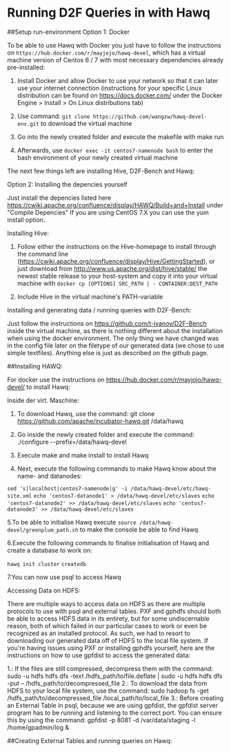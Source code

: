 # Running D2F Queries in with Hawq
##Setup run-environment
Option 1: Docker

To be able to use Hawq with Docker you just have to follow the instructions on `https://hub.docker.com/r/mayjojo/hawq-devel`, which has a virtual machine version of Centos 6 / 7 with most necessary dependencies already pre-installed:

1. Install Docker and allow Docker to use your network so that it can later use your internet connection (instructions for your specific Linux distribution can be found on https://docs.docker.com/ under the Docker Engine > Install > On Linux distributions tab) 

2. Use command: `git clone https://github.com/wangzw/hawq-devel-env.git` to download the virtual machine

3. Go into the newly created folder and execute the makefile with make run

4. Afterwards, use `docker exec -it centos7-namenode bash` to enter the bash environment of your newly created virtual machine

The next few things left are installing Hive, D2F-Bench and Hawq:

Option 2: Installing the depencies yourself

Just install the depencies listed here https://cwiki.apache.org/confluence/display/HAWQ/Build+and+Install under "Compile Depencies"
If you are using CentOS 7.X you can use the yum install option.


Installing Hive:
1. Follow either the instructions on the Hive-homepage to install through the command line (https://cwiki.apache.org/confluence/display/Hive/GettingStarted), or just download from http://www.us.apache.org/dist/hive/stable/ the newest stable release to your host-system and copy it into your virtual machine with `docker cp [OPTIONS] SRC_PATH | - CONTAINER:DEST_PATH`

2. Include Hive in the virtual machine's PATH-variable

Installing and generating data / running queries with D2F-Bench: 

Just follow the instructions on https://github.com/t-ivanov/D2F-Bench inside the virtual machine, as there is nothing different about the installation when using the docker environment. The only thing we have changed was in the config file later on the filetype of our generated data (we chose to use simple textfiles). Anything else is just as described on the github page.


##Installing HAWQ:

For docker use the instructions on https://hub.docker.com/r/mayjojo/hawq-devel/ to install Hawq:

Inside der virt. Maschine:

1. To download Hawq, use the command: git clone https://github.com/apache/incubator-hawq.git /data/hawq

2. Go inside the newly created folder and execute the command: ./configure --prefix=/data/hawq-devel  

3. Execute make and make install to install Hawq 

4. Next, execute the following commands to make Hawq know about the name- and datanodes:

`sed 's|localhost|centos7-namenode|g' -i /data/hawq-devel/etc/hawq-site.xml`
`echo 'centos7-datanode1' > /data/hawq-devel/etc/slaves`
`echo 'centos7-datanode2' >> /data/hawq-devel/etc/slaves`
`echo 'centos7-datanode3' >> /data/hawq-devel/etc/slaves` 

5.To be able to initialise Hawq execute `source /data/hawq-devel/greenplum_path.sh` to make the console be able to find Hawq

6.Execute the following commands to finalise initialisation of Hawq and create a database to work on: 

`hawq init cluster` 
`createdb `

7.You can now use psql to access Hawq 

Accessing Data on HDFS:

There are multiple ways to access data on HDFS as there are multiple protocols to use with psql and external tables. PXF and gphdfs should both be able to access HDFS data in its entirety, but for some undiscernable reason, both of which failed in our particular cases to work or even be recognized as an installed protocol. As such, we had to resort to downloading our generated data off of HDFS to the local file system. If you're having issues using PXF or installing gphdfs yourself, here are the instructions on how to use gpfdist to access the generated data:

1.: If the files are still compressed, decompress  them with the command: sudo -u hdfs hdfs dfs -text /hdfs_path/to/file.deflate | sudo -u hdfs hdfs dfs -put – /hdfs_path/to/decompressed_file
2.: To download the data from HDFS to your local file system, use the command: sudo hadoop fs -get /hdfs_path/to/decompressed_file /local_path/to/local_file
3.: Before creating an External Table in psql, because we are using gpfdist, the gpfdist server program has to be running and listening to the correct port. You can ensure this by using the command: gpfdist -p 8081 -d /var/data/staging -l /home/gpadmin/log &


##Creating External Tables and running queries on Hawq:
